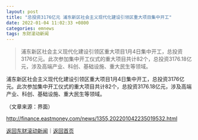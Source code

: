 ```yaml
---
layout: post
title: "总投资3176亿元 浦东新区社会主义现代化建设引领区重大项目集中开工"
date: 2022-01-04 11:02:33 +0800
categories: emnews
tags: 东财滚动新闻
---
```

> 浦东新区社会主义现代化建设引领区重大项目1月4日集中开工，总投资3176亿元。此次参加集中开工仪式的重大项目共计82个，总投资3176.18亿元，涉及高端产业、科创、基础设施、重大民生等领域。

<p>浦东新区社会主义现代化建设引领区重大项目1月4日集中开工，总投资3176亿元。此次参加集中开工仪式的重大项目共计82个，总投资3176.18亿元，涉及高端产业、科创、基础设施、重大民生等领域。</p><p class="em_media">（文章来源：界面）</p>

<http://finance.eastmoney.com/news/1355,202201042235019532.html>

[返回东财滚动新闻](//finews.withounder.com/emnews/)｜[返回首页](//finews.withounder.com/)